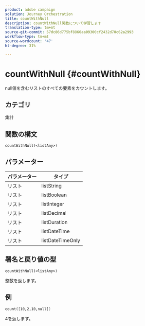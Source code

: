 ```yaml
---
product: adobe campaign
solution: Journey Orchestration
title: countWithNull
description: countWithNull関数について学習します
translation-type: tm+mt
source-git-commit: 57dc86d775bf8860aa09300cf2432d70c62a2993
workflow-type: tm+mt
source-wordcount: '47'
ht-degree: 31%

---
```



# countWithNull {#countWithNull}

null値を含むリストのすべての要素をカウントします。

## カテゴリ

集計

## 関数の構文

`countWithNull(<listAny>)`

## パラメーター

| パラメーター | タイプ |
|-----------|------------------|
| リスト | listString |
| リスト | listBoolean |
| リスト | listInteger |
| リスト | listDecimal |
| リスト | listDuration |
| リスト | listDateTime |
| リスト | listDateTimeOnly |

## 署名と戻り値の型

`countWithNull(<listAny>)`

整数を返します。

## 例

`count([10,2,10,null])`

4を返します。
